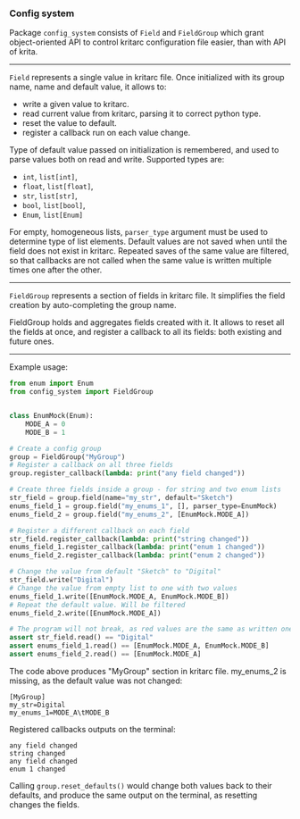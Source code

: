 ### Config system
Package `config_system` consists of `Field` and `FieldGroup` which grant object-oriented API to control kritarc configuration file easier, than with API of krita.

---

`Field` represents a single value in kritarc file. Once initialized with its group name, name and default value, it allows to:
- write a given value to kritarc.
- read current value from kritarc, parsing it to correct python type.
- reset the value to default.
- register a callback run on each value change.

Type of default value passed on initialization is remembered, and used to parse values both on read and write. Supported types are:
- `int`, `list[int]`,
- `float`, `list[float]`,
- `str`, `list[str]`,
- `bool`, `list[bool]`,
- `Enum`, `list[Enum]`

For empty, homogeneous lists, `parser_type` argument must be used to determine type of list elements. Default values are not saved when until the field does not exist in kritarc. Repeated saves of the same value are filtered, so that callbacks are not called when the same value is written multiple times one after the other.

---

`FieldGroup` represents a section of fields in kritarc file. It simplifies the field creation by auto-completing the group name.

FieldGroup holds and aggregates fields created with it. It allows to reset all the fields at once, and register a callback to all its fields: both existing and future ones.

---

Example usage:
```python
from enum import Enum
from config_system import FieldGroup


class EnumMock(Enum):
    MODE_A = 0
    MODE_B = 1

# Create a config group
group = FieldGroup("MyGroup")
# Register a callback on all three fields
group.register_callback(lambda: print("any field changed"))

# Create three fields inside a group - for string and two enum lists
str_field = group.field(name="my_str", default="Sketch")
enums_field_1 = group.field("my_enums_1", [], parser_type=EnumMock)
enums_field_2 = group.field("my_enums_2", [EnumMock.MODE_A])

# Register a different callback on each field
str_field.register_callback(lambda: print("string changed"))
enums_field_1.register_callback(lambda: print("enum 1 changed"))
enums_field_2.register_callback(lambda: print("enum 2 changed"))

# Change the value from default "Sketch" to "Digital"
str_field.write("Digital")
# Change the value from empty list to one with two values
enums_field_1.write([EnumMock.MODE_A, EnumMock.MODE_B])
# Repeat the default value. Will be filtered
enums_field_2.write([EnumMock.MODE_A])

# The program will not break, as red values are the same as written ones
assert str_field.read() == "Digital"
assert enums_field_1.read() == [EnumMock.MODE_A, EnumMock.MODE_B]
assert enums_field_2.read() == [EnumMock.MODE_A]
```

The code above produces "MyGroup" section in kritarc file. my_enums_2 is missing, as the default value was not changed:
```
[MyGroup]
my_str=Digital
my_enums_1=MODE_A\tMODE_B
```

Registered callbacks outputs on the terminal:
```
any field changed
string changed
any field changed
enum 1 changed
```

Calling `group.reset_defaults()` would change both values back to their defaults, and produce the same output on the terminal, as resetting changes the fields.
